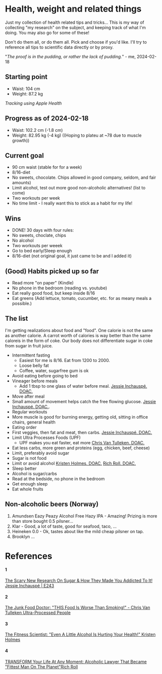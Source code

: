 # Health, weight and related things

Just my collection of health related tips and tricks... This is my way of collecting "my research" on the subject, and keeping track of what I'm doing. You may also go for some of these!

Don't do them all, or do them all. Pick and choose if you'd like. I'll try to reference all tips to scientific data directly or by proxy.

"*The proof is in the pudding, or rather the lack of pudding.*" - me, 2024-02-18

## Starting point

* Waist: 104 cm
* Weight: 87.2 kg

*Tracking using Apple Health*

## Progress as of 2024-02-18

* Waist: 102.2 cm (-1.8 cm)
* Weight: 82.95 kg (-4 kg) ((Hoping to plateu at ~78 due to muscle growth))

## Current goal

* 90 cm waist (stable for for a week)
* 8/16-diet
* No sweets, chocolate. Chips allowed in good company, seldom, and fair amounts)
* Limit alcohol, test out more good non-alcoholic alternatives! (list to come)
* Two workouts per week
* No time limit - I really want this to stick as a habit for my life!

## Wins

* DONE! 30 days with four rules:
 * No sweets, choclate, chips
 * No alcohol
 * Two workouts per weeek
 * Go to bed early/Sleep enough
 * 8/16-diet (not original goal, it just came to be and I added it)

## (Good) Habits picked up so far

* Read more "on paper" (Kindle)
* No phone in the bedroom (reading vs. youtube)
* Eat really good food, but keep inside 8/16
* Eat greens (Add lettuce, tomato, cucumber, etc. for as meany meals a possible.)

## The list

I'm getting realizations about food and "food". One calorie is not the same as another calorie. A carrot worth of calories is way better than the same caloreis in the form of coke. Our body does not differentiate sugar in coke from sugar in fruit juice.

* Intermittent fasting
  * Easiest for me is 8/16. Eat from 1200 to 2000.
  * Loose belly fat
  * Coffee, water, sugarfree gum is ok
* Avoid eating before going to bed
* Vineager before meals
  * Add 1 tbsp to one glass of water before meal. [Jessie Inchauspé. DOAC.](#1)
* Move after meal
 * Small amount of movement helps catch the free flowing glucose. [Jessie Inchauspé. DOAC.](#1).
* Regular workouts
 * More muscle is good for burning energy, getting old, sitting in office chairs, general health
* Eating order
 * First veggies, then fat and meat, then carbs. [Jessie Inchauspé. DOAC.](#1)
* Limit Ultra Processes Foods (UPF)
  * UPF makes you eat faster, eat more [Chris Van Tulleken. DOAC.](#2)
* Eat less carbs, more green and proteins (egg, chicken, beef, cheese)
* Limit, preferably avoid sugar
 * Sugar is not food
* Limit or avoid alcohol [Kristen Holmes. DOAC.](#3) [Rich Roll. DOAC.](#4)
 * Sleep better
 * Alcohol is sugar/carbs
* Read at the bedside, no phone in the bedroom
* Get enough sleep
* Eat whole fruits

## Non-alcoholic beers (Norway)

1. Amundsen Eazy Peazy Alcohol Free Hazy IPA - Amazing! Prizing is more than store bought 0.5 pilsner...
1. Klar - Good, a lot of taste, good for seafood, taco, ...
1. Heineken 0.0 - Ok, tastes about like the mild cheap pilsner on tap.
1. Brooklyn ...

# References

#### 1 
[The Scary New Research On Sugar & How They Made You Addicted To It! Jessie Inchauspé | E243](https://youtu.be/DnEJrgc1BCk?si=74Qp7F2bbLjaRVbQ)
#### 2
[The Junk Food Doctor: "THIS Food Is Worse Than Smoking!" - Chris Van Tulleken Ultra-Processed People](https://www.youtube.com/watch?v=dzUDhstqXbg)
#### 3
[The Fitness Scientist: "Even A Little Alcohol Is Hurting Your Health!" Kristen Holmes](https://www.youtube.com/watch?v=-Hwlvkfp698)
#### 4
[TRANSFORM Your Life At Any Moment: Alcoholic Lawyer That Became "Fittest Man On The Planet"Rich Roll](https://www.youtube.com/watch?v=hUZ_WcBQFds)

